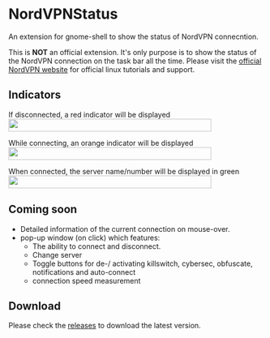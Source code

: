 # NordVPNStatus
An extension for gnome-shell to show the status of NordVPN connecntion.

This is <b>NOT</b> an official extension. It's only purpose is to show the status of the NordVPN connection on the task bar all the time.
Please visit the <a href="https://nordvpn.com/tutorials/linux/">official NordVPN website</a> for official linux tutorials and support.

## Indicators

<p>If disconnected, a red indicator will be displayed  
  <img width="400" height="25" src="https://github.com/murad-alm/NordVPNStatus/blob/master/assets/disconnected.svg">
</p>

<p>While connecting, an orange indicator will be displayed  
  <img width="400" height="25" src="https://github.com/murad-alm/NordVPNStatus/blob/master/assets/connecting.svg">
</p>
  
<p>When connected, the server name/number will be displayed in green  
  <img width="400" height="25" src="https://github.com/murad-alm/NordVPNStatus/blob/master/assets/connected.svg">
</p>

## Coming soon
- Detailed information of the current connection on mouse-over.
- pop-up window (on click) which features:
  - The ability to connect and disconnect.
  - Change server
  - Toggle buttons for de-/ activating killswitch, cybersec, obfuscate, notifications and auto-connect
  - connection speed measurement

## Download
Please check the <a href= "https://github.com/murad-alm/NordVPNStatus/releases">releases</a> to download the latest version.

